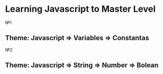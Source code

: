 # Learning Javascript to Master Level

№1
## Theme: Javascript => Variables => Constantas
№2
## Theme: Javascript => String => Number => Bolean